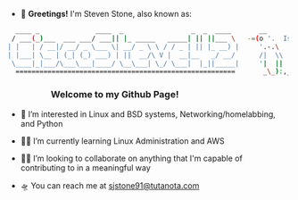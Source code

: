 - 🖖 **Greetings!** I'm Steven Stone, also known as:

  
```bash
  ____ _              ____  _                 _  _  ____       __   
 / ___(_)___  ___ ___/ ___|| |_ _____   _____| || ||___ \   -=(o '.  Is a turtle the root user  
| |   | / __|/ __/ _ \___ \| __/ _ \ \ / / _ | || |_ __) |     '.-.\   of it's own Shell?
| |___| \__ | (_| (_) ___) | ||  __/\ V |  __|__   _/ __/      /|  \\
 \____|_|___/\___\___|____/ \__\___| \_/ \___|  |_||_____|     '|  ||
  =======================================================       _\_):,_
```
### $~~~~~~~~~~~~~~~~~~~$ Welcome to my Github Page!  



- 🐧 I’m interested in Linux and BSD systems, Networking/homelabbing, and Python
  
- 🧙‍♂️ I’m currently learning Linux Administration and AWS 
  
- 🏴‍☠️ I’m looking to collaborate on anything that I'm capable of contributing to in a meaningful way
  
- 🛸 You can reach me at sjstone91@tutanota.com
  
